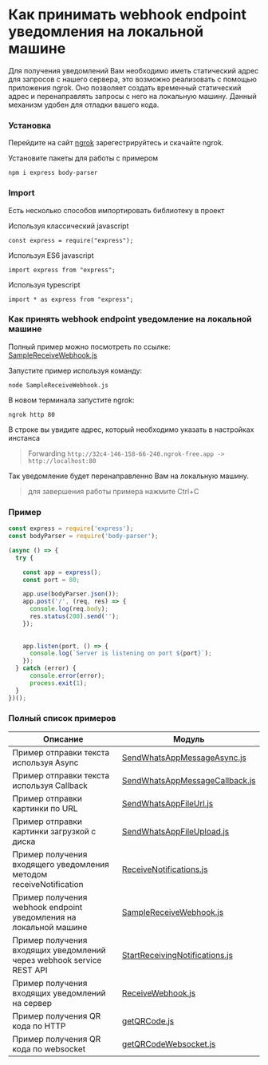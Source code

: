 # Как принимать webhook endpoint уведомления на локальной машине

Для получения уведомлений Вам необходимо иметь статический адрес для запросов с нашего сервера, это возможно реализовать с помощью приложения ngrok.
Оно позволяет создать временный статический адрес и перенаправлять запросы с него на локальную машину. Данный механизм удобен для отладки вашего кода.

### Установка

Перейдите на сайт [ngrok](https://ngrok.com) зарегестрируйтесь и скачайте ngrok.

Установите пакеты для работы с примером
```
npm i express body-parser   
```
### Import 

Есть несколько способов импортировать библиотеку в проект

Используя классический javascript 
```
const express = require("express");
```
Используя ES6 javascript 
```
import express from "express";
```
Используя typescript 
```
import * as express from "express";
```

### Как принять webhook endpoint уведомление на локальной машине

Полный пример можно посмотреть по ссылке: [SampleReceiveWebhook.js](https://github.com/green-api/whatsapp-api-client-js/blob/master/examples/SampleReceiveWebhook.js)

Запустите пример используя команду:

```shell
node SampleReceiveWebhook.js  
```
В новом терминала запустите ngrok:

```shell
ngrok http 80  
```
В строке вы увидите адрес, который необходимо указать в настройках инстанса

> Forwarding ```http://32c4-146-158-66-240.ngrok-free.app -> http://localhost:80 ```

Так уведомление будет перенаправленно Вам на локальную машину.

> для завершения работы примера нажмите Ctrl+C

### Пример

``` js
const express = require('express');
const bodyParser = require('body-parser');

(async () => {
  try {

    const app = express();
    const port = 80;

    app.use(bodyParser.json());
    app.post('/', (req, res) => {
      console.log(req.body);
      res.status(200).send('');
    });
    
    
    app.listen(port, () => {
      console.log(`Server is listening on port ${port}`);
    });
  } catch (error) {
      console.error(error);
      process.exit(1);
  }
})();

```
### Полный список примеров

Описание |  Модуль
----- | ----- 
Пример отправки текста используя Async| [SendWhatsAppMessageAsync.js](https://github.com/green-api/whatsapp-api-client-js/blob/master/examples/SendWhatsAppMessageAsync.js)
Пример отправки текста используя Callback| [SendWhatsAppMessageCallback.js](https://github.com/green-api/whatsapp-api-client-js/blob/master/examples/SendWhatsAppMessageCallback.js)
Пример отправки картинки по URL | [SendWhatsAppFileUrl.js](https://github.com/green-api/whatsapp-api-client-js/blob/master/examples/SendWhatsAppFileUrl.js)
Пример отправки картинки загрузкой с диска | [SendWhatsAppFileUpload.js](https://github.com/green-api/whatsapp-api-client-js/blob/master/examples/SendWhatsAppFileUpload.js)
Пример получения входящего уведомления методом receiveNotification| [ReceiveNotifications.js](https://github.com/green-api/whatsapp-api-client-js/blob/master/examples/ReceiveNotifications.js)
Пример получения webhook endpoint уведомления на локальной машине| [SampleReceiveWebhook.js](https://github.com/green-api/whatsapp-api-client-js/blob/master/examples/SampleReceiveWebhook.js)
Пример получения входящих уведомлений через webhook service REST API | [StartReceivingNotifications.js](https://github.com/green-api/whatsapp-api-client-js/blob/master/examples/StartReceivingNotifications.js)
Пример получения входящих уведомлений на сервер| [ReceiveWebhook.js](https://github.com/green-api/whatsapp-api-client-js/blob/master/examples/ReceiveWebhook.js)
Пример получения QR кода по HTTP | [getQRCode.js](https://github.com/green-api/whatsapp-api-client-js/blob/master/examples/getQRCode.js)
Пример получения QR кода по websocket| [getQRCodeWebsocket.js](https://github.com/green-api/whatsapp-api-client-js/blob/master/examples/getQRCodeWebsocket.js)